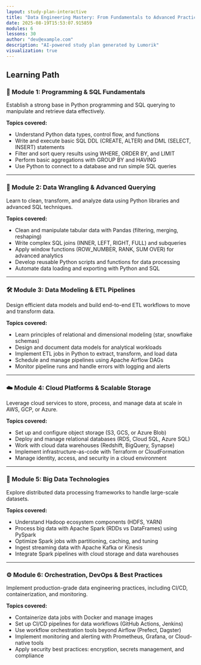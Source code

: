 ```yaml
---
layout: study-plan-interactive
title: "Data Engineering Mastery: From Fundamentals to Advanced Practices"
date: 2025-08-19T15:53:07.915859
modules: 6
lessons: 30
author: "dev@example.com"
description: "AI-powered study plan generated by Lumorik"
visualization: true
---
```


## Learning Path

### 🐍 Module 1: Programming & SQL Fundamentals

Establish a strong base in Python programming and SQL querying to manipulate and retrieve data effectively.

**Topics covered:**

- Understand Python data types, control flow, and functions
- Write and execute basic SQL DDL (CREATE, ALTER) and DML (SELECT, INSERT) statements
- Filter and sort query results using WHERE, ORDER BY, and LIMIT
- Perform basic aggregations with GROUP BY and HAVING
- Use Python to connect to a database and run simple SQL queries

---

### 🧹 Module 2: Data Wrangling & Advanced Querying

Learn to clean, transform, and analyze data using Python libraries and advanced SQL techniques.

**Topics covered:**

- Clean and manipulate tabular data with Pandas (filtering, merging, reshaping)
- Write complex SQL joins (INNER, LEFT, RIGHT, FULL) and subqueries
- Apply window functions (ROW_NUMBER, RANK, SUM OVER) for advanced analytics
- Develop reusable Python scripts and functions for data processing
- Automate data loading and exporting with Python and SQL

---

### 🛠️ Module 3: Data Modeling & ETL Pipelines

Design efficient data models and build end-to-end ETL workflows to move and transform data.

**Topics covered:**

- Learn principles of relational and dimensional modeling (star, snowflake schemas)
- Design and document data models for analytical workloads
- Implement ETL jobs in Python to extract, transform, and load data
- Schedule and manage pipelines using Apache Airflow DAGs
- Monitor pipeline runs and handle errors with logging and alerts

---

### ☁️ Module 4: Cloud Platforms & Scalable Storage

Leverage cloud services to store, process, and manage data at scale in AWS, GCP, or Azure.

**Topics covered:**

- Set up and configure object storage (S3, GCS, or Azure Blob)
- Deploy and manage relational databases (RDS, Cloud SQL, Azure SQL)
- Work with cloud data warehouses (Redshift, BigQuery, Synapse)
- Implement infrastructure-as-code with Terraform or CloudFormation
- Manage identity, access, and security in a cloud environment

---

### 💾 Module 5: Big Data Technologies

Explore distributed data processing frameworks to handle large-scale datasets.

**Topics covered:**

- Understand Hadoop ecosystem components (HDFS, YARN)
- Process big data with Apache Spark (RDDs vs DataFrames) using PySpark
- Optimize Spark jobs with partitioning, caching, and tuning
- Ingest streaming data with Apache Kafka or Kinesis
- Integrate Spark pipelines with cloud storage and data warehouses

---

### ⚙️ Module 6: Orchestration, DevOps & Best Practices

Implement production-grade data engineering practices, including CI/CD, containerization, and monitoring.

**Topics covered:**

- Containerize data jobs with Docker and manage images
- Set up CI/CD pipelines for data workflows (GitHub Actions, Jenkins)
- Use workflow orchestration tools beyond Airflow (Prefect, Dagster)
- Implement monitoring and alerting with Prometheus, Grafana, or Cloud-native tools
- Apply security best practices: encryption, secrets management, and compliance

